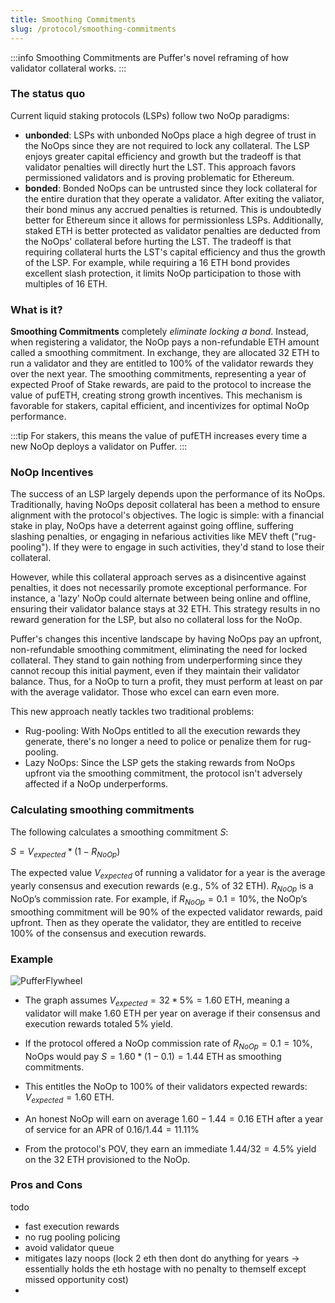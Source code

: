 ```yaml
---
title: Smoothing Commitments
slug: /protocol/smoothing-commitments
---
```


:::info 
Smoothing Commitments are Puffer's novel reframing of how validator collateral works.
:::


### The status quo
Current liquid staking protocols (LSPs) follow two NoOp paradigms: 
- **unbonded**: LSPs with unbonded NoOps place a high degree of trust in the NoOps since they are not required to lock any collateral. The LSP enjoys greater capital efficiency and growth but the tradeoff is that validator penalties will directly hurt the LST. This approach favors permissioned validators and is proving problematic for Ethereum.
- **bonded**: Bonded NoOps can be untrusted since they lock collateral for the entire duration that they operate a validator. After exiting the valiator, their bond minus any accrued penalties is returned. This is undoubtedly better for Ethereum since it allows for permissionless LSPs. Additionally, staked ETH is better protected as validator penalties are deducted from the NoOps' collateral before hurting the LST. The tradeoff is that requiring collateral hurts the LST's capital efficiency and thus the growth of the LSP. For example, while requiring a 16 ETH bond provides excellent slash protection, it limits NoOp participation to those with multiples of 16 ETH.

### What is it?
**Smoothing Commitments** completely *eliminate locking a bond*. Instead, when registering a validator, the NoOp pays a non-refundable ETH amount called a smoothing commitment. In exchange, they are allocated 32 ETH to run a validator and they are entitled to 100% of the validator rewards they over the next year. The smoothing commitments, representing a year of expected Proof of Stake rewards, are paid to the protocol to increase the value of pufETH, creating strong growth incentives. This mechanism is favorable for stakers, capital efficient, and incentivizes for optimal NoOp performance.

:::tip
For stakers, this means the value of pufETH increases every time a new NoOp deploys a validator on Puffer. 
:::


### NoOp Incentives 
The success of an LSP largely depends upon the performance of its NoOps. Traditionally, having NoOps deposit collateral has been a method to ensure alignment with the protocol's objectives. The logic is simple: with a financial stake in play, NoOps have a deterrent against going offline, suffering slashing penalties, or engaging in nefarious activities like MEV theft ("rug-pooling"). If they were to engage in such activities, they'd stand to lose their collateral.

However, while this collateral approach serves as a disincentive against penalties, it does not necessarily promote exceptional performance. For instance, a 'lazy' NoOp could alternate between being online and offline, ensuring their validator balance stays at 32 ETH. This strategy results in no reward generation for the LSP, but also no collateral loss for the NoOp.

Puffer's changes this incentive landscape by having NoOps pay an upfront, non-refundable smoothing commitment, eliminating the need for locked collateral. They stand to gain nothing from underperforming since they cannot recoup this initial payment, even if they maintain their validator balance. Thus, for a NoOp to turn a profit, they must perform at least on par with the average validator. Those who excel can earn even more.

This new approach neatly tackles two traditional problems:
- Rug-pooling: With NoOps entitled to all the execution rewards they generate, there's no longer a need to police or penalize them for rug-pooling.
- Lazy NoOps: Since the LSP gets the staking rewards from NoOps upfront via the smoothing commitment, the protocol isn't adversely affected if a NoOp underperforms.


### Calculating smoothing commitments
The following calculates a smoothing commitment $S$:

<div style={{textAlign: 'center'}}>

$S = V_{expected} * (1 - R_{NoOp})$
</div>

The expected value $V_{expected}$ of running a validator for a year is the average yearly consensus and execution rewards (e.g., 5% of 32 ETH). $R_{NoOp}$ is a NoOp’s commission rate. For example, if $R_{NoOp} = 0.1 = 10\%$, the NoOp’s smoothing commitment will be 90% of the expected validator rewards, paid upfront. Then as they operate the validator, they are entitled to receive 100% of the consensus and execution rewards.


### Example
<div style={{textAlign: 'center'}}>

![PufferFlywheel](/img/smoothing-commitment.png)
</div>

- The graph assumes $V_{expected} = 32 * 5\% = 1.60$ ETH, meaning a validator will make $1.60$ ETH per year on average if their consensus and execution rewards totaled $5\%$ yield. 

- If the protocol offered a NoOp commission rate of $R_{NoOp} = 0.1 = 10\%$, NoOps would pay $S = 1.60 * (1 - 0.1) = 1.44$ ETH as smoothing commitments. 

- This entitles the NoOp to $100\%$ of their validators expected rewards: $V_{expected} = 1.60$ ETH. 

- An honest NoOp will earn on average $1.60 - 1.44 = 0.16$ ETH after a year of service for an APR of $0.16/1.44=11.11\%$

- From the protocol's POV, they earn an immediate $1.44/32=4.5\%$ yield on the 32 ETH provisioned to the NoOp.



### Pros and Cons
todo

- fast execution rewards
- no rug pooling policing
- avoid validator queue
- mitigates lazy noops (lock 2 eth then dont do anything for years -> essentially holds the eth hostage with no penalty to themself except missed opportunity cost)
- 